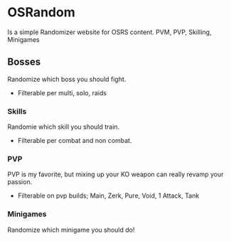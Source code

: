 # OSRandom

Is a simple Randomizer website for OSRS content. PVM, PVP, Skilling, Minigames

## Bosses

Randomize which boss you should fight.
- Filterable per multi, solo, raids

### Skills

Randomie which skill you should train.
- Filterable per combat and non combat.

### PVP

PVP is my favorite, but mixing up your KO weapon can really revamp your passion.
- Filterable on pvp builds; Main, Zerk, Pure, Void, 1 Attack, Tank


### Minigames
Randomize which minigame you should do!
